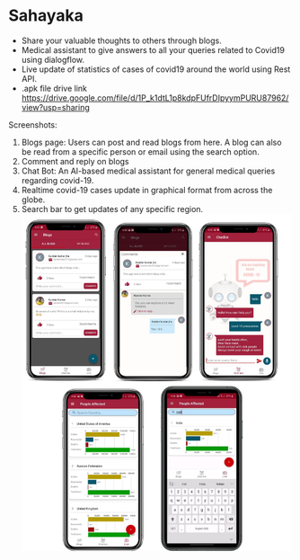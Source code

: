 # Sahayaka
- Share your valuable thoughts to others through blogs. 
- Medical assistant to give answers to all your queries related to Covid19 using dialogflow.
- Live update of statistics of cases of covid19 around the world using Rest API.
- .apk file drive link
https://drive.google.com/file/d/1P_k1dtL1p8kdpFUfrDIpyymPURU87962/view?usp=sharing

Screenshots:
1. Blogs page: Users can post and read blogs from here. A blog can also be read from a specific person or email using the search option.
2. Comment and reply on blogs
3. Chat Bot: An AI-based medical assistant for general medical queries regarding covid-19.
4. Realtime covid-19 cases update in graphical format from across the globe.
5. Search bar to get updates of any specific region. 
![All Blogs section with search bar](https://github.com/Kundannitp/Sahayaka/blob/master/demo/combined.jpg)
